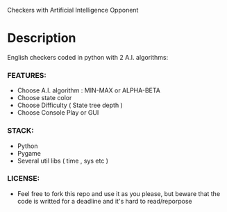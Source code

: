 Checkers with Artificial Intelligence Opponent

# Description
English checkers coded in python with 2 A.I. algorithms:

### FEATURES:
- Choose A.I. algorithm : MIN-MAX or ALPHA-BETA
- Choose state color
- Choose Difficulty ( State tree depth ) 
- Choose Console Play or GUI

### STACK:
- Python
- Pygame
- Several util libs ( time , sys etc )

### LICENSE:
 - Feel free to fork this repo and use it as you please, but beware that the code is writted for a deadline and it's hard to read/reporpose 

